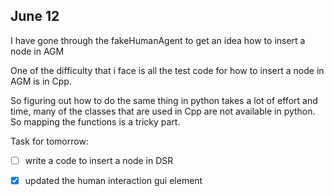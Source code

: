 ## June 12

I have gone through the fakeHumanAgent to get an idea how to insert a node in AGM

One of the difficulty that i face is all the test code for how to insert a node in AGM is in Cpp.

So figuring out how to do the same thing in python takes a lot of effort and time, 
many of the classes that are used in Cpp are not available in python. So mapping the functions
is a tricky part. 

Task for tomorrow:
- [ ] write a code to insert a node in DSR
- [x] updated the human interaction gui element



